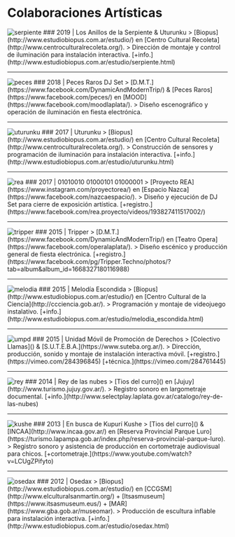 # Colaboraciones Artísticas

<img class="imgColaboraciones" src="/portfolio/images/colaboraciones/serpiente.jpg" alt="serpiente">
### 2019 | Los Anillos de la Serpiente & Uturunku
> [Biopus](http://www.estudiobiopus.com.ar/estudio/) en [Centro Cultural Recoleta](http://www.centroculturalrecoleta.org/).
> Dirección de montaje y control de iluminación para instalación interactiva. [+info.](http://www.estudiobiopus.com.ar/estudio/serpiente.html)

* * *

<img class="imgColaboraciones" src="/portfolio/images/colaboraciones/peces.jpg" alt="peces">
### 2018 | Peces Raros DJ Set
> [D.M.T.](https://www.facebook.com/DynamicAndModernTrip/) & [Peces Raros](https://www.facebook.com/peces/) en [MOOD](https://www.facebook.com/moodlaplata/).
> Diseño escenográfico y operación de iluminación en fiesta electrónica.

* * *

<img class="imgColaboraciones" src="/portfolio/images/colaboraciones/uturunku.jpg" alt="uturunku">
### 2017 | Uturunku
> [Biopus](http://www.estudiobiopus.com.ar/estudio/) en [Centro Cultural Recoleta](http://www.centroculturalrecoleta.org/).
> Construcción de sensores y programación de iluminación para instalación interactiva. [+info.](http://www.estudiobiopus.com.ar/estudio/uturunku.html)

* * *

<img class="imgColaboraciones" src="/portfolio/images/colaboraciones/rea.jpg" alt="rea">
### 2017 | 01010010 01000101 01000001
> [Proyecto REA](https://www.instagram.com/proyectorea/) en [Espacio Nazca](https://www.facebook.com/nazcaespacio/).
> Diseño y ejecución de DJ Set para cierre de exposición artística. [+registro.](https://www.facebook.com/rea.proyecto/videos/193827411517002/)

* * *

<img class="imgColaboraciones" src="/portfolio/images/colaboraciones/tripper.jpg" alt="tripper">
### 2015 | Tripper
> [D.M.T.](https://www.facebook.com/DynamicAndModernTrip/) en [Teatro Opera](https://www.facebook.com/operalaplata/).
> Diseño escénico y producción general de fiesta electrónica. [+registro.](https://www.facebook.com/pg/Tripper.Techno/photos/?tab=album&album_id=1668327180116988)

* * *

<img class="imgColaboraciones" src="/portfolio/images/colaboraciones/melodia.jpg" alt="melodia">
### 2015 | Melodía Escondida
> [Biopus](http://www.estudiobiopus.com.ar/estudio/) en [Centro Cultural de la Ciencia](http://ccciencia.gob.ar/).
> Programación y montaje de videojuego instalativo. [+info.](http://www.estudiobiopus.com.ar/estudio/melodia_escondida.html)

* * *

<img class="imgColaboraciones" src="/portfolio/images/colaboraciones/umpd.jpg" alt="umpd">
### 2015 | Unidad Móvil de Promoción de Derechos
> [Colectivo Llamas]() & [S.U.T.E.B.A.](https://www.suteba.org.ar/).
> Dirección, producción, sonido y montaje de instalación interactiva móvil. [+registro.](https://vimeo.com/284396845) [+técnica.](https://vimeo.com/284761445)

* * *

<img class="imgColaboraciones" src="/portfolio/images/colaboraciones/rey.jpg" alt="rey">
### 2014 | Rey de las nubes
> [Tios del curro]() en [Jujuy](http://www.turismo.jujuy.gov.ar/).
> Registro sonoro en largometraje documental. [+info.](http://www.selectplay.laplata.gov.ar/catalogo/rey-de-las-nubes)

* * *

<img class="imgColaboraciones" src="/portfolio/images/colaboraciones/kushe.jpg" alt="kushe">
### 2013 | En busca de Kupurí Kushe
> [Tios del curro]() & [INCAA](http://www.incaa.gov.ar/) en [Reserva Provincial Parque Luro](https://turismo.lapampa.gob.ar/index.php/reserva-provincial-parque-luro).
> Registro sonoro y asistencia de producción en cortometraje audiovisual para chicos. [+cortometraje.](https://www.youtube.com/watch?v=LCUgZPifyto)

* * *

<img class="imgColaboraciones" src="/portfolio/images/colaboraciones/osedax.jpg" alt="osedax">
### 2012 | Osedax
> [Biopus](http://www.estudiobiopus.com.ar/estudio/) en [CCGSM](http://www.elculturalsanmartin.org/) + [Itsasmuseum](https://www.itsasmuseum.eus/) + [MAR](https://www.gba.gob.ar/museomar).
> Producción de escultura inflable para instalación interactiva. [+info.](http://www.estudiobiopus.com.ar/estudio/osedax.html)
